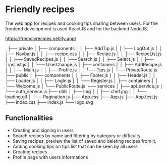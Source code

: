 # Friendly recipes

The web app for recipes and cooking tips sharing between users.
For the frontend development is used ReactJS and for the backend NodeJS.

https://friendlyrecipes.netlify.app/

.
├── private
│ ├── components
│ │ ├── AddTip.js
│ │ ├── LogOut.js
│ │ ├── Navbar.js
│ │ ├── recipe.css
│ │ ├── Recipe.js
│ │ ├── RecipeList.js
│ │ ├── SavedRecipes.js
│ │ ├── Search.js
│ │ ├── Select.js
│ │ ├── TipsList.js
│ │ └── UserChange.js
│ ├── containers
│ │ ├── AddRecipe.js
│ │ ├── Main.js
│ │ ├── Profile.js
│ │ └── Tips.js
│ └── PrivateRoute.js
├── public
│ ├── components
│ │ ├── Footer.js
│ │ ├── Header.js
│ │ ├── Loader.js
│ │ ├── LogIn.js
│ │ └── Register.js
│ ├── containers
│ │ └── Welcome.js
│ └── PublicRoute.js
├── services
│ ├── api_service.js
│ └── auth_service.js
├── utils
│ ├── img
│ │ ├── chef.jpg
│ │ └── loading.gif
│ └── Pagination.js
├── App.css
├── App.js
├── App.test.js
├── index.css
├── index.js
└── logo.svg

## Functionalities

- Creating and signing in users
- Search recipes by name and filtering by category or difficulty
- Saving recipes, preview the list of saved and deleting recipes from it.
- Adding cooking tips on tips list that can be seen by all users
- Creating recipes
- Profile page with users informations
